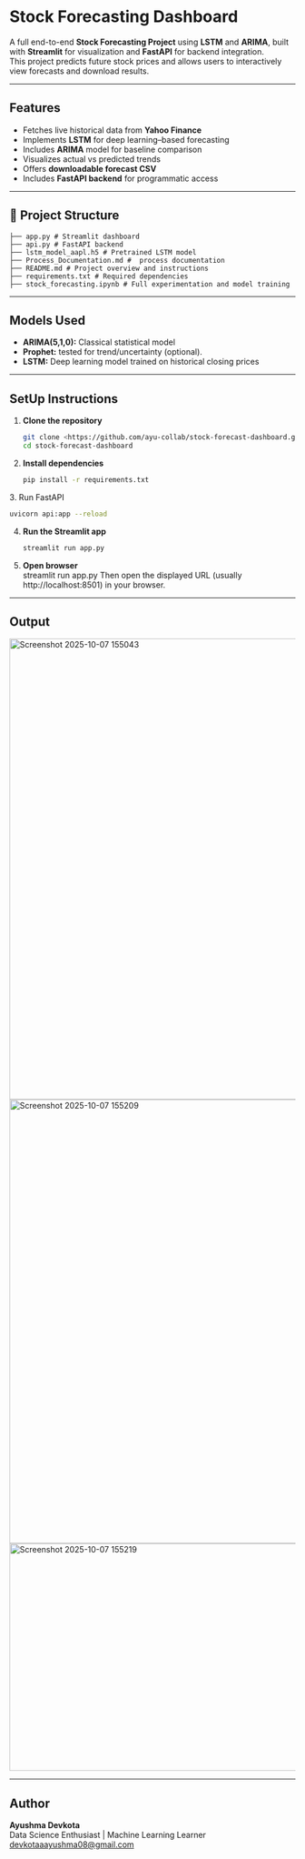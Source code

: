 # Stock Forecasting Dashboard

A full end-to-end **Stock Forecasting Project** using **LSTM** and **ARIMA**, built with **Streamlit** for visualization and **FastAPI** for backend integration.  
This project predicts future stock prices and allows users to interactively view forecasts and download results.

---

## Features

- Fetches live historical data from **Yahoo Finance**
- Implements **LSTM** for deep learning–based forecasting
- Includes **ARIMA** model for baseline comparison
- Visualizes actual vs predicted trends
- Offers **downloadable forecast CSV**
- Includes **FastAPI backend** for programmatic access

---

## 📂 Project Structure
```
├── app.py # Streamlit dashboard
├── api.py # FastAPI backend
├── lstm_model_aapl.h5 # Pretrained LSTM model
├── Process_Documentation.md #  process documentation
├── README.md # Project overview and instructions
├── requirements.txt # Required dependencies
├── stock_forecasting.ipynb # Full experimentation and model training

```

---

##  Models Used
- **ARIMA(5,1,0):** Classical statistical model
- **Prophet:** tested for trend/uncertainty (optional).
- **LSTM:** Deep learning model trained on historical closing prices

---


## SetUp Instructions

1. **Clone the repository**  
   ```bash
   git clone <https://github.com/ayu-collab/stock-forecast-dashboard.git>
   cd stock-forecast-dashboard
   ```

2. **Install dependencies**  
   ```bash
   pip install -r requirements.txt
   ```
3️. Run FastAPI
   ```bash
   uvicorn api:app --reload
   ```
4. **Run the Streamlit app**  
   ```bash
   streamlit run app.py
   ```

4. **Open browser**  
   streamlit run app.py
   Then open the displayed URL (usually http://localhost:8501) in your browser.

---

## Output
<img width="1808" height="811" alt="Screenshot 2025-10-07 155043" src="https://github.com/user-attachments/assets/5a4ca3e1-5d42-45d4-a344-d22d1fe1c407" />
<img width="1362" height="781" alt="Screenshot 2025-10-07 155209" src="https://github.com/user-attachments/assets/ceea1d2c-21b4-426b-8b0a-cb11b210153a" />
<img width="1394" height="400" alt="Screenshot 2025-10-07 155219" src="https://github.com/user-attachments/assets/fde12bf2-4e5e-4b43-bc03-a5b5ed41a9f0" />

---
##  Author

**Ayushma Devkota**  
Data Science Enthusiast | Machine Learning Learner  
devkotaaayushma08@gmail.com











